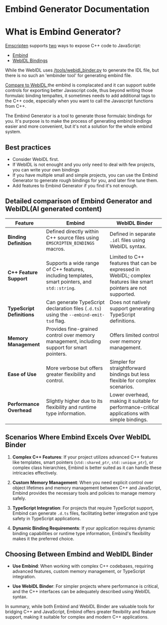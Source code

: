 
# Embind Generator Documentation

# What is Embind Generator?

[Emscripten](https://emscripten.org/docs/introducing_emscripten/about_emscripten.html) supports [two](https://emscripten.org/docs/porting/connecting_cpp_and_javascript/index.html) ways to expose C++ code to JavaScript:

- [Embind](https://emscripten.org/docs/porting/connecting_cpp_and_javascript/embind.html)
- [WebIDL Bindings](https://emscripten.org/docs/porting/connecting_cpp_and_javascript/WebIDL-Binder.html)

While the WebIDL uses [/tools/webidl_binder.py](https://emscripten.org/docs/porting/connecting_cpp_and_javascript/WebIDL-Binder.html#generating-the-bindings-glue-code) to generate the IDL file, but there is no such an 'embinder tool' for generating embind file.

[Compare to WebIDL](https://emscripten.org/docs/porting/connecting_cpp_and_javascript/Interacting-with-code.html#binding-c-and-javascript-webidl-binder-and-embind),the embind is complacated and it can support subtle controls for exporting better Javascript code, thus beyond writing those formulaic binding tempaltes, it sometimes needs to add additional tags to the C++ code, especially when you want to call the Javascript functions from C++.

The Embind Generator is a tool to generate those formulaic bindings for you. It's purpose is to make the process of generating embind bindings easier and more convenient, but it's not a solution for the whole embind system. 

## Best practices

- Consider WebIDL first.
- If WebIDL is not enought and you only need to deal with few projects, you can write your own bindings
- If you have multiple small and simple projects, you can use the Embind Generator to generate rough bindings for you, and later fine tune them.
- Add features to Embind Generator if you find it's not enough.


## Detailed comparison of Embind Generator and WebIDL(AI generated content)

| Feature                      | **Embind**                                                                                   | **WebIDL Binder**                                                                                   |
|------------------------------|----------------------------------------------------------------------------------------------|------------------------------------------------------------------------------------------------------|
| **Binding Definition**       | Defined directly within C++ source files using `EMSCRIPTEN_BINDINGS` macros.                 | Defined in separate `.idl` files using WebIDL syntax.                                                |
| **C++ Feature Support**      | Supports a wide range of C++ features, including templates, smart pointers, and `std::string`. | Limited to C++ features that can be expressed in WebIDL; complex features like smart pointers are not supported. |
| **TypeScript Definitions**   | Can generate TypeScript declaration files (`.d.ts`) using the `--embind-emit-tsd` flag.      | Does not natively support generating TypeScript definitions.                                         |
| **Memory Management**        | Provides fine-grained control over memory management, including support for smart pointers.  | Offers limited control over memory management.                                                       |
| **Ease of Use**              | More verbose but offers greater flexibility and control.                                     | Simpler for straightforward bindings but less flexible for complex scenarios.                        |
| **Performance Overhead**     | Slightly higher due to its flexibility and runtime type information.                         | Lower overhead, making it suitable for performance-critical applications with simple bindings.       |

## Scenarios Where Embind Excels Over WebIDL Binder

1. **Complex C++ Features**: If your project utilizes advanced C++ features like templates, smart pointers (`std::shared_ptr`, `std::unique_ptr`), or complex class hierarchies, Embind is better suited as it can handle these intricacies effectively.

2. **Custom Memory Management**: When you need explicit control over object lifetimes and memory management between C++ and JavaScript, Embind provides the necessary tools and policies to manage memory safely.

3. **TypeScript Integration**: For projects that require TypeScript support, Embind can generate `.d.ts` files, facilitating better integration and type safety in TypeScript applications.

4. **Dynamic Binding Requirements**: If your application requires dynamic binding capabilities or runtime type information, Embind's flexibility makes it the preferred choice.

## Choosing Between Embind and WebIDL Binder

- **Use Embind**: When working with complex C++ codebases, requiring advanced features, custom memory management, or TypeScript integration.

- **Use WebIDL Binder**: For simpler projects where performance is critical, and the C++ interfaces can be adequately described using WebIDL syntax.

In summary, while both Embind and WebIDL Binder are valuable tools for bridging C++ and JavaScript, Embind offers greater flexibility and feature support, making it suitable for complex and modern C++ applications.
